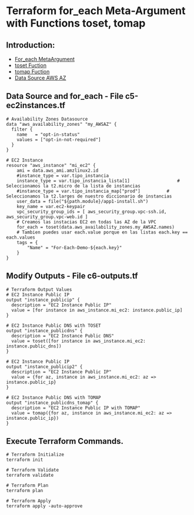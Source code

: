 # Terraform for_each Meta-Argument with Functions toset, tomap
## Introduction:
- [For_each MetaArgument](https://developer.hashicorp.com/terraform/language/meta-arguments/for_each)
- [toset Fuction](https://developer.hashicorp.com/terraform/language/functions/toset)
- [tomap Fuction](https://developer.hashicorp.com/terraform/language/functions/tomap)
- [Data Source AWS AZ](https://developer.hashicorp.com/terraform/language/data-sources)

## Data Source and for_each - File c5-ec2instances.tf
```
# Availability Zones Datasource
data "aws_availability_zones" "my_AWSAZ" {
  filter {
    name   = "opt-in-status"
    values = ["opt-in-not-required"]
  }
}

# EC2 Instance
resource "aws_instance" "mi_ec2" {
    ami = data.aws_ami.amzlinux2.id
    #instance_type = var.tipo_instancia
    instance_type = var.tipo_instancia_lista[1]                  # Seleccionamos la t2.micro de la lista de instancias
    #instance_type = var.tipo_instancia_map["prod"]          # Seleccionamos la t2.larges de nuestro diccionario de instancias         
    user_data = file("${path.module}/app1-install.sh")
    key_name = var.ec2-keypair
    vpc_security_group_ids = [ aws_security_group.vpc-ssh.id, aws_security_group.vpc-web.id ]
    # Creamos las instacias EC2 en todas las AZ de la VPC
    for_each = toset(data.aws_availability_zones.my_AWSAZ.names)
    # Tambien puedes usar each.value porque en las listas each.key == each.values
    tags = {
        "Name" = "For-Each-Demo-${each.key}"
    }
}
```

## Modify Outputs - File c6-outputs.tf
```
# Terraform Output Values
# EC2 Instance Public IP
output "instance_publicip" {
  description = "EC2 Instance Public IP"
  value = [for instance in aws_instance.mi_ec2: instance.public_ip]
}

# EC2 Instance Public DNS with TOSET
output "instance_publicdns" {
  description = "EC2 Instance Public DNS"
  value = toset([for instance in aws_instance.mi_ec2: instance.public_dns])
}

# EC2 Instance Public IP
output "instance_publicip2" {
  description = "EC2 Instance Public IP"
  value = {for az, instance in aws_instance.mi_ec2: az => instance.public_ip}
}

# EC2 Instance Public DNS with TOMAP
output "instance_publicdns_tomap" {
  description = "EC2 Instance Public IP with TOMAP"
  value = tomap({for az, instance in aws_instance.mi_ec2: az => instance.public_ip})
}
```

## Execute Terraform Commands.
```
# Terraform Initialize
terraform init

# Terraform Validate
terraform validate

# Terraform Plan
terraform plan

# Terraform Apply
terraform apply -auto-approve
```
